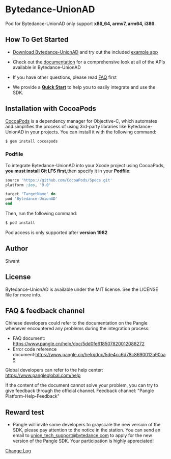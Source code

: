 # Bytedance-UnionAD

Pod for Bytedance-UnionAD only support **x86_64, armv7, arm64, i386**.

## How To Get Started

+ [Download Bytedance-UnionAD](https://github.com/bytedance/Bytedance-UnionAD/tree/master) and try out the included [example app](https://github.com/bytedance/Bytedance-UnionAD/tree/master/Example)

+ Check out the [documentation](https://www.pangle.cn/help/doc/5fc4f25f7b550100157c01d0) for a comprehensive look at all of the APIs available in Bytedance-UnionAD

+ If you have other questions, please read [FAQ](https://www.pangle.cn/help/doc/5dd0fe618507820012088272) first

+ We provide a [**Quick Start**](https://github.com/bytedance/Bytedance-UnionAD/tree/master/Example/PangleQuickStartDemo) to help you to easily integrate and use the SDK.

## Installation with CocoaPods

[CocoaPods](https://cocoapods.org) is a dependency manager for Objective-C, which automates and simplifies the process of using 3rd-party libraries like Bytedance-UnionAD in your projects. You can install it with the following command:
```ruby
$ gem install cocoapods
```

### Podfile

To integrate Bytedance-UnionAD into your Xcode project using CocoaPods, **you must install Git LFS first**,then specify it in your **Podfile**:
```ruby
source 'https://github.com/CocoaPods/Specs.git'
platform :ios, '9.0'

target 'TargetName' do
pod 'Bytedance-UnionAD'
end
```
Then, run the following command:
```ruby
$ pod install
```

Pod access is only supported after **version 1982**


## Author

Siwant

## License

Bytedance-UnionAD is available under the MIT license. See the LICENSE file for more info.

## FAQ & feedback channel
Chinese developers could refer to the documentation on the Pangle whenever encountered any problems during the integration process:
- FAQ document:  https://www.pangle.cn/help/doc/5dd0fe618507820012088272
- Error code reference document:https://www.pangle.cn/help/doc/5de4cc6d78c8690012a90aa5


Global developers can refer to the help center: https://www.pangleglobal.com/help

If the content of the document cannot solve your problem, you can try to give feedback through the official channel. Feedback channel: "Pangle Platform-Help-Feedback"

## Reward test
- Pangle will invite some developers to grayscale the new version of the SDK, please pay attention to the notice in the station. You can send an email to union_tech_support@bytedance.com to apply for the new version of the Pangle SDK. Your participation is highly appreciated!


[Change Log](https://www.pangle.cn/help/doc/5fbdb6811ee5c2001d3f0ca5)
